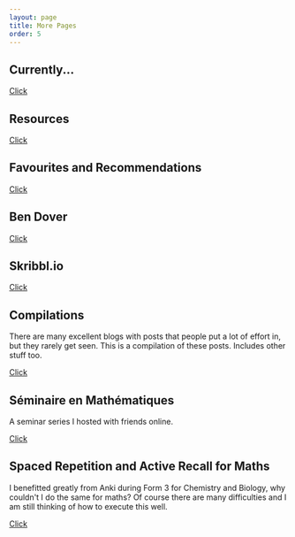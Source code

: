 ```yaml
---
layout: page
title: More Pages
order: 5
---
```


## Currently...

[Click](/collection/current.html)

## Resources 

[Click](https://www.peasantmaths.com/resources)

## Favourites and Recommendations

[Click](/collection/favsandrecs.html)

## Ben Dover

[Click](/collection/bendover.html)

## Skribbl.io

[Click](/collection/skribblio.html)

## Compilations

There are many excellent blogs with posts that people put a lot of effort in, but they rarely get seen. This is a compilation of these posts. Includes other stuff too.

[Click](/collection/posts.html)

## Séminaire en Mathématiques 

A seminar series I hosted with friends online.

[Click](/collection/sem.html)

## Spaced Repetition and Active Recall for Maths

I benefitted greatly from Anki during Form 3 for Chemistry and Biology, why couldn't I do the same for maths? Of course there are many difficulties and I am still thinking of how to execute this well.

[Click](/collection/srmaths.html)